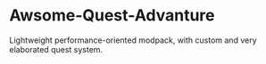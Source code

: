 # Awsome-Quest-Advanture
Lightweight performance-oriented modpack, with custom and very elaborated quest system.
